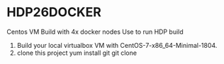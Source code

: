 # HDP26DOCKER
Centos VM Build with 4x docker nodes
Use to run HDP build

1. Build your local virtualbox VM with CentOS-7-x86_64-Minimal-1804.
2. clone this project
  yum install git
  git clone 
